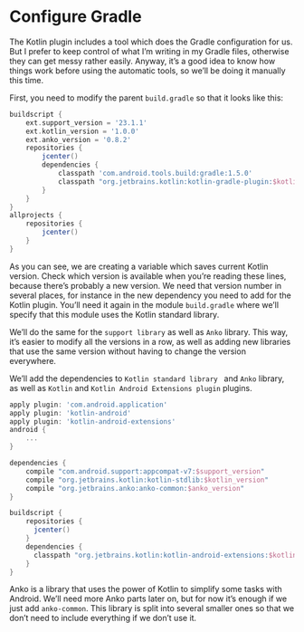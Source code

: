 # Configure Gradle

The Kotlin plugin includes a tool which does the Gradle configuration for us. But I prefer to keep
control of what I’m writing in my Gradle files, otherwise they can get messy rather easily. Anyway,
it’s a good idea to know how things work before using the automatic tools, so we’ll be doing it
manually this time.

First, you need to modify the parent  `build.gradle` so that it looks like this:
```groovy
buildscript {
    ext.support_version = '23.1.1'
    ext.kotlin_version = '1.0.0'
    ext.anko_version = '0.8.2'
    repositories {
        jcenter()
        dependencies {
            classpath 'com.android.tools.build:gradle:1.5.0'
            classpath "org.jetbrains.kotlin:kotlin-gradle-plugin:$kotlin_version"
        }
    }
}
allprojects {
    repositories {
        jcenter() 
    }
}
```
As you can see, we are creating a variable which saves current Kotlin version. Check which version
is available when you’re reading these lines, because there’s probably a new version. We need that
version number in several places, for instance in the new dependency you need to add for the Kotlin
plugin. You’ll need it again in the module `build.gradle` where we’ll specify that this module uses
the Kotlin standard library.

We’ll do the same for the `support library`  as well as  `Anko` library. This way, it’s easier to modify all
the versions in a row, as well as adding new libraries that use the same version without having to
change the version everywhere.

We’ll add the dependencies to  `Kotlin standard library ` and `Anko` library, as well as `Kotlin` and `Kotlin Android Extensions plugin` plugins.

```groovy
apply plugin: 'com.android.application'
apply plugin: 'kotlin-android'
apply plugin: 'kotlin-android-extensions'
android {
    ...
}

dependencies {
    compile "com.android.support:appcompat-v7:$support_version"
    compile "org.jetbrains.kotlin:kotlin-stdlib:$kotlin_version"
    compile "org.jetbrains.anko:anko-common:$anko_version"
}

buildscript {
    repositories {
      jcenter() 
    }
    dependencies {
      classpath "org.jetbrains.kotlin:kotlin-android-extensions:$kotlin_version"
    } 
}
```
Anko is a library that uses the power of Kotlin to simplify some tasks with Android. We’ll need more
Anko parts later on, but for now it’s enough if we just add `anko-common`. This library is split into
several smaller ones so that we don’t need to include everything if we don’t use it.

